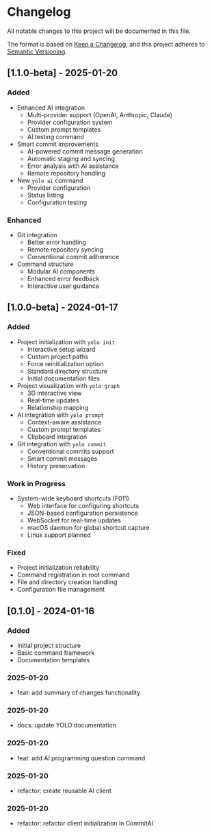 # Changelog

All notable changes to this project will be documented in this file.

The format is based on [Keep a Changelog](https://keepachangelog.com/en/1.0.0/),
and this project adheres to [Semantic Versioning](https://semver.org/spec/v2.0.0.html).

## [1.1.0-beta] - 2025-01-20

### Added
- Enhanced AI integration
  - Multi-provider support (OpenAI, Anthropic, Claude)
  - Provider configuration system
  - Custom prompt templates
  - AI testing command
- Smart commit improvements
  - AI-powered commit message generation
  - Automatic staging and syncing
  - Error analysis with AI assistance
  - Remote repository handling
- New `yolo ai` command
  - Provider configuration
  - Status listing
  - Configuration testing

### Enhanced
- Git integration
  - Better error handling
  - Remote repository syncing
  - Conventional commit adherence
- Command structure
  - Modular AI components
  - Enhanced error feedback
  - Interactive user guidance

## [1.0.0-beta] - 2024-01-17

### Added
- Project initialization with `yolo init`
  - Interactive setup wizard
  - Custom project paths
  - Force reinitialization option
  - Standard directory structure
  - Initial documentation files
- Project visualization with `yolo graph`
  - 3D interactive view
  - Real-time updates
  - Relationship mapping
- AI integration with `yolo prompt`
  - Context-aware assistance
  - Custom prompt templates
  - Clipboard integration
- Git integration with `yolo commit`
  - Conventional commits support
  - Smart commit messages
  - History preservation

### Work in Progress
- System-wide keyboard shortcuts (F011)
  - Web interface for configuring shortcuts
  - JSON-based configuration persistence
  - WebSocket for real-time updates
  - macOS daemon for global shortcut capture
  - Linux support planned

### Fixed
- Project initialization reliability
- Command registration in root command
- File and directory creation handling
- Configuration file management

## [0.1.0] - 2024-01-16

### Added
- Initial project structure
- Basic command framework
- Documentation templates
### 2025-01-20
- feat: add summary of changes functionality
### 2025-01-20
- docs: update YOLO documentation
### 2025-01-20
- feat: add AI programming question command
### 2025-01-20
- refactor: create reusable AI client
### 2025-01-20
- refactor: refactor client initialization in CommitAI